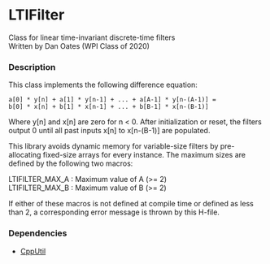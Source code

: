 # LTIFilter
Class for linear time-invariant discrete-time filters  
Written by Dan Oates (WPI Class of 2020)

### Description
This class implements the following difference equation:  
  
```
a[0] * y[n] + a[1] * y[n-1] + ... + a[A-1] * y[n-(A-1)] =
b[0] * x[n] + b[1] * x[n-1] + ... + b[B-1] * x[n-(B-1)]
```
  
Where y[n] and x[n] are zero for n < 0. After initialization or reset, the filters output 0 until all past inputs x[n] to x[n-(B-1)] are populated.

This library avoids dynamic memory for variable-size filters by pre-allocating fixed-size arrays for every instance. The maximum sizes are defined by the following two macros:
  
  LTIFILTER_MAX_A : Maximum value of A (>= 2)  
  LTIFILTER_MAX_B : Maximum value of B (>= 2)
  
If either of these macros is not defined at compile time or defined as less than 2, a corresponding error message is thrown by this H-file.

### Dependencies
- [CppUtil](https://github.com/doates625/CppUtil.git)